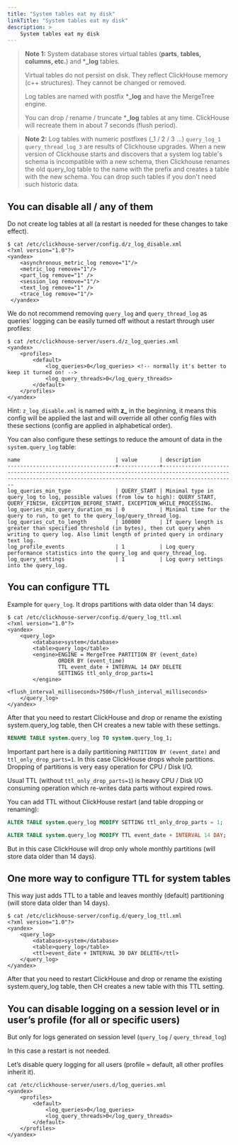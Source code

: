 ```yaml
---
title: "System tables eat my disk"
linkTitle: "System tables eat my disk"
description: >
    System tables eat my disk
---
```

> **Note 1:** System database stores virtual tables (**parts**, **tables,** **columns, etc.**) and \***_log** tables.
>
> Virtual tables do not persist on disk. They reflect ClickHouse memory (c++ structures). They cannot be changed or removed.
>
> Log tables are named with postfix \***_log** and have the MergeTree engine.
>
> You can drop / rename / truncate \***_log** tables at any time. ClickHouse will recreate them in about 7 seconds (flush period).

> **Note 2:** Log tables with numeric postfixes (_1 / 2 / 3 ...) `query_log_1 query_thread_log_3` are results of Clickhouse upgrades. When a new version of Clickhouse starts and discovers that a system log table's schema is incompatible with a new schema, then Clickhouse renames the old query_log table to the name with the prefix and creates a table with the new schema. You can drop such tables if you don't need such historic data.

## You can disable all / any of them

Do not create log tables at all (a restart is needed for these changes to take effect).

```markup
$ cat /etc/clickhouse-server/config.d/z_log_disable.xml
<?xml version="1.0"?>
<yandex>
    <asynchronous_metric_log remove="1"/>
    <metric_log remove="1"/>
    <part_log remove="1" />
    <session_log remove="1"/>
    <text_log remove="1" />
    <trace_log remove="1"/>
 </yandex>
```

We do not recommend removing `query_log` and `query_thread_log` as queries' logging can be easily turned off without a restart through user profiles:

```markup
$ cat /etc/clickhouse-server/users.d/z_log_queries.xml
<yandex>
    <profiles>
        <default>
            <log_queries>0</log_queries> <!-- normally it's better to keep it turned on! -->
            <log_query_threads>0</log_query_threads>
        </default>
    </profiles>
</yandex>
```

Hint: `z_log_disable.xml` is named with **z_** in the beginning, it means this config will be applied the last and will override all other config files with these sections (config are applied in alphabetical order).

You can also configure these settings to reduce the amount of data in the `system.query_log` table:

```markup
name                              | value       | description                                                                                                                                                       
----------------------------------+-------------+-------------------------------------------------------------------------------------------------------------------------------------------------------------------
log_queries_min_type              | QUERY_START | Minimal type in query_log to log, possible values (from low to high): QUERY_START, QUERY_FINISH, EXCEPTION_BEFORE_START, EXCEPTION_WHILE_PROCESSING.
log_queries_min_query_duration_ms | 0           | Minimal time for the query to run, to get to the query_log/query_thread_log.
log_queries_cut_to_length         | 100000      | If query length is greater than specified threshold (in bytes), then cut query when writing to query log. Also limit length of printed query in ordinary text log.
log_profile_events                | 1           | Log query performance statistics into the query_log and query_thread_log.
log_query_settings                | 1           | Log query settings into the query_log.
```

## You can configure TTL

Example for `query_log`. It drops partitions with data older than 14 days:

```markup
$ cat /etc/clickhouse-server/config.d/query_log_ttl.xml
<?xml version="1.0"?>
<yandex>
    <query_log>
        <database>system</database>
        <table>query_log</table>
        <engine>ENGINE = MergeTree PARTITION BY (event_date)
                ORDER BY (event_time)
                TTL event_date + INTERVAL 14 DAY DELETE
                SETTINGS ttl_only_drop_parts=1
        </engine>
        <flush_interval_milliseconds>7500</flush_interval_milliseconds>
    </query_log>
</yandex>
```

After that you need to restart ClickHouse and drop or rename the existing system.query_log table, then CH creates a new table with these settings.

```sql
RENAME TABLE system.query_log TO system.query_log_1;
```

Important part here is a daily partitioning `PARTITION BY (event_date)` and `ttl_only_drop_parts=1`. In this case ClickHouse drops whole partitions. Dropping of partitions is very easy operation for CPU / Disk I/O.

Usual TTL (without `ttl_only_drop_parts=1`) is heavy CPU / Disk I/O consuming operation which re-writes data parts without expired rows.

You can add TTL without ClickHouse restart (and table dropping or renaming):

```sql
ALTER TABLE system.query_log MODIFY SETTING ttl_only_drop_parts = 1;

ALTER TABLE system.query_log MODIFY TTL event_date + INTERVAL 14 DAY;
```

But in this case ClickHouse will drop only whole monthly partitions (will store data older than 14 days).

## One more way to configure TTL for system tables

This way just adds TTL to a table and leaves monthly (default) partitioning (will store data older than 14 days).

```markup
$ cat /etc/clickhouse-server/config.d/query_log_ttl.xml
<?xml version="1.0"?>
<yandex>
    <query_log>
        <database>system</database>
        <table>query_log</table>
        <ttl>event_date + INTERVAL 30 DAY DELETE</ttl>
    </query_log>
</yandex>
```

After that you need to restart ClickHouse and drop or rename the existing system.query_log table, then CH creates a new table with this TTL setting.

## You can disable logging on a session level or in user’s profile (for all or specific users)

But only for logs generated on session level (`query_log` / `query_thread_log`)

In this case a restart is not needed.

Let’s disable query logging for all users (profile = default, all other profiles inherit it).

```markup
cat /etc/clickhouse-server/users.d/log_queries.xml
<yandex>
    <profiles>
        <default>
            <log_queries>0</log_queries>
            <log_query_threads>0</log_query_threads>
        </default>
    </profiles>
</yandex>
```
